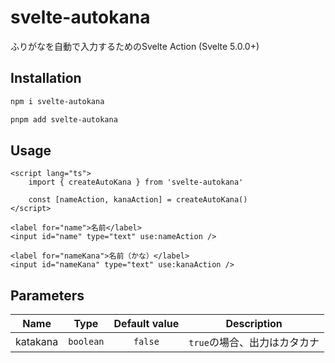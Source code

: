 # svelte-autokana

ふりがなを自動で入力するためのSvelte Action (Svelte 5.0.0+)

## Installation

```bash
npm i svelte-autokana
```

```bash
pnpm add svelte-autokana
```

## Usage

```svelte
<script lang="ts">
	import { createAutoKana } from 'svelte-autokana'

	const [nameAction, kanaAction] = createAutoKana()
</script>

<label for="name">名前</label>
<input id="name" type="text" use:nameAction />

<label for="nameKana">名前（かな）</label>
<input id="nameKana" type="text" use:kanaAction />
```

## Parameters

| Name     |   Type    | Default value | Description                  |
| -------- | :-------: | :-----------: | ---------------------------- |
| katakana | `boolean` |    `false`    | `true`の場合、出力はカタカナ |
